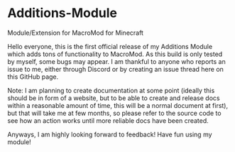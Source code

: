 # Additions-Module
Module/Extension for MacroMod for Minecraft

Hello everyone, this is the first official release of my Additions Module which adds tons of functionality to MacroMod.
As this build is only tested by myself, some bugs may appear. I am thankful to anyone who reports an issue to me, either through Discord or by creating an issue thread here on this GitHub page.

Note: I am planning to create documentation at some point (ideally this should be in form of a website, but to be able to create and release docs within a reasonable amount of time, this will be a normal document at first), but that will take me at few months, so please refer to the source code to see how an action works until more reliable docs have been created.

Anyways, I am highly looking forward to feedback!
Have fun using my module!
